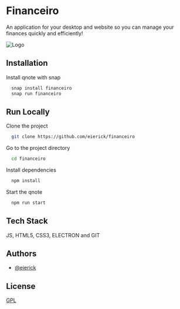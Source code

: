 
# Financeiro

An application for your desktop and website so you can manage your finances quickly and efficiently!

![Logo](https://eierick.github.io/financeiro/img/financeiro.png)


## Installation

Install qnote with snap

```bash
  snap install financeiro
  snap run financeiro
```
    
## Run Locally

Clone the project

```bash
  git clone https://github.com/eierick/financeiro
```

Go to the project directory

```bash
  cd financeiro
```

Install dependencies

```bash
  npm install
```

Start the qnote

```bash
  npm run start
```


## Tech Stack

JS, HTML5, CSS3, ELECTRON and GIT


## Authors

- [@eierick](https://www.github.com/eierick)


## License

[GPL](https://choosealicense.com/licenses/gpl-3.0/)


